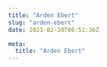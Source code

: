 ```yaml
---
title: "Arden Ebert"
slug: "arden-ebert"
date: 2021-02-20T06:51:36Z

meta:
  title: "Arden Ebert"
---
```


